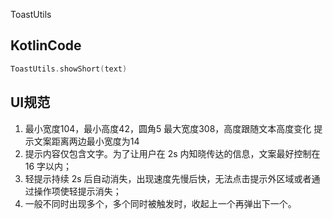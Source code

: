 ToastUtils

## KotlinCode

```kotlin
ToastUtils.showShort(text)
```

## UI规范

1. 最小宽度104，最小高度42，圆角5 最大宽度308，高度跟随文本高度变化 提示文案距离两边最小宽度为14 
2. 提示内容仅包含文字。为了让用户在 2s 内知晓传达的信息，文案最好控制在 16 字以内； 
3. 轻提示持续 2s 后自动消失，出现速度先慢后快，无法点击提示外区域或者通过操作项使轻提示消失； 
4. 一般不同时出现多个，多个同时被触发时，收起上一个再弹出下一个。